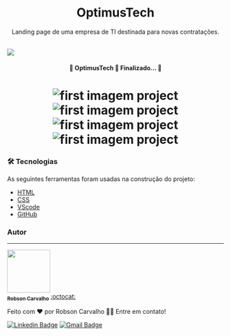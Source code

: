<h1 align="center">OptimusTech</h1>

<p align="center">Landing page de uma empresa de TI destinada para novas contratações.</p>

<br>

<a href="https://ti-company-landing-page.vercel.app/" >
  <img src="https://img.shields.io/static/v1?label=Production&message=OptimusTech&color=8E2424&style=for-the-badge&logo=ghost"/>
</a>

<br>

<h4 align="center"> 
	🎉  OptimusTech 🚀 Finalizado...  🎉
</h4>

<h1 align="center">
  <img alt="first imagem project" title="first imagem project" src="https://github.com/Robson-Carvalho/TI-company-landing-page/blob/main/images/first%20image%20project.png?raw=true" />
  
  <img alt="first imagem project" title="first imagem project" src="https://github.com/Robson-Carvalho/TI-company-landing-page/blob/main/images/second%20image%20project.png?raw=true" />
  
  <img alt="first imagem project" title="first imagem project" src="https://github.com/Robson-Carvalho/TI-company-landing-page/blob/main/images/third%20image%20project.png?raw=true" />
  
  <img alt="first imagem project" title="first imagem project" src="https://github.com/Robson-Carvalho/TI-company-landing-page/blob/main/images/fourth%20image%20project.png?raw=true" />
</h1>


### 🛠 Tecnologias

As seguintes ferramentas foram usadas na construção do projeto:

- [HTML](https://developer.mozilla.org/pt-BR/docs/Web/HTML)
- [CSS](https://developer.mozilla.org/pt-BR/docs/Web/CSS)
- [VScode](https://code.visualstudio.com/)
- [GitHub](https://git-scm.com/)

### Autor
---

<a href="https://github.com/Robson-Carvalho">
 <img style="border-radius="50px;"" src="https://avatars.githubusercontent.com/u/82351564?v=4" width="100px;" alt=""/>
 <br />
 <sub><b>Robson Carvalho</b></sub></a> <a href="https://github.com/Robson-Carvalho" title="GitHub">:octocat:</a>


Feito com ❤️ por Robson Carvalho 👋🏽 Entre em contato!

[![Linkedin Badge](https://img.shields.io/badge/-Robson-blue?style=flat-square&logo=Linkedin&logoColor=white&link=https://www.linkedin.com/in/devrobson/)](https://www.linkedin.com/in/devrobson/) 
[![Gmail Badge](https://img.shields.io/badge/-robson73904@gmail.com-c14438?style=flat-square&logo=Gmail&logoColor=white&link=mailto:robson73904@gmail.com)](mailto:robson73904@gmail.com)
